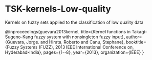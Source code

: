# TSK-kernels-Low-quality
Kernels on fuzzy sets applied to the classification of low quality data

@inproceedings{guevara2013kernel,
  title={Kernel functions in Takagi-Sugeno-Kang fuzzy system with nonsingleton fuzzy input},
  author={Guevara, Jorge. and Hirata, Roberto and Canu, Stephane},
  booktitle={Fuzzy Systems (FUZZ), 2013 IEEE International Conference on, Hyderabad-India},
  pages={1--8},
  year={2013},
  organization={IEEE}
}
